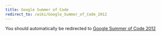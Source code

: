 ```yaml
---
title: Google Summer of Code
redirect_to: /wiki/Google_Summer_of_Code_2012
---
```


You should automatically be redirected to [Google Summer of Code 2012](/wiki/Google_Summer_of_Code_2012)
